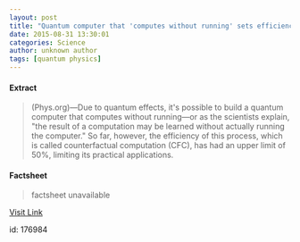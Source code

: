 ```yaml
---
layout: post
title: "Quantum computer that 'computes without running' sets efficiency record"
date: 2015-08-31 13:30:01
categories: Science
author: unknown author
tags: [quantum physics]
---
```



#### Extract
>(Phys.org)—Due to quantum effects, it's possible to build a quantum computer that computes without running—or as the scientists explain, "the result of a computation may be learned without actually running the computer." So far, however, the efficiency of this process, which is called counterfactual computation (CFC), has had an upper limit of 50%, limiting its practical applications.

#### Factsheet
>factsheet unavailable

[Visit Link](http://phys.org/news/2015-08-quantum-efficiency.html)

id:  176984
